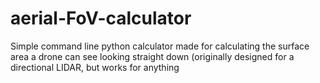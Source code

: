 # aerial-FoV-calculator
Simple command line python calculator made for calculating the surface area a drone can see looking straight down (originally designed for a directional LIDAR, but works for anything
